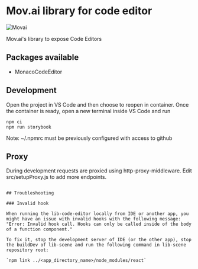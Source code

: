# Mov.ai library for code editor

![Movai](https://www.mov.ai/wp-content/uploads/2021/06/MOV.AI-logo-3.png)

Mov.ai's library to expose Code Editors

## Packages available

- MonacoCodeEditor

## Development

Open the project in VS Code and then choose to reopen in container.
Once the container is ready, open a new terminal inside VS Code and run

```
npm ci
npm run storybook
```

Note: ~/.npmrc must be previously configured with access to github

## Proxy

During development requests are proxied using http-proxy-middleware.
Edit src/setupProxy.js to add more endpoints.

```

## Troubleshooting

### Invalid hook

When running the lib-code-editor locally from IDE or another app, you might have an issue with invalid hooks with the following message: "Error: Invalid hook call. Hooks can only be called inside of the body of a function component."

To fix it, stop the development server of IDE (or the other app), stop the buildDev of lib-scene and run the following command in lib-scene repository root:

`npm link ../<app_directory_name>/node_modules/react`
```
